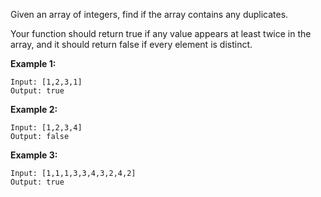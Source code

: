 Given an array of integers, find if the array contains any duplicates.

Your function should return true if any value appears at least twice in the array, and it
should return false if every element is distinct.

**Example 1:**

    Input: [1,2,3,1]
    Output: true

**Example 2:**

    Input: [1,2,3,4]
    Output: false

**Example 3:**

    Input: [1,1,1,3,3,4,3,2,4,2]
    Output: true

